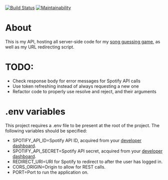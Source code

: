 [![Build Status](https://jenkins.julianvos.nl/buildStatus/icon?job=api.julianvos.nl)](https://jenkins.julianvos.nl/job/api.julianvos.nl/)
[![Maintainability](https://api.codeclimate.com/v1/badges/b116c4ec8def1a60e5df/maintainability)](https://codeclimate.com/github/Ghoelian/api.julianvos.nl/maintainability)

# About
This is my API, hosting all server-side code for my [song guessing game](https://github.com/Ghoelian/songguesser.julianvos.nl), as well as my
URL redirecting script.

# TODO:
- Check response body for error messages for Spotify API calls
- Use token refreshing instead of always requesting a new one
- Refactor code to properly use resolve and reject, and their arguments

# .env variables
This project requires a .env file to be present at the root of the project. The following variables should be specified:
- SPOTIFY_API_ID=Spotify API ID, acquired from your [developer dashboard](https://developer.spotify.com/dashboard/).
- SPOTIFY_API_SECRET=Spotify API secret, acquired from your [developer dashboard](https://developer.spotify.com/dashboard/).
- REDIRECT_URI=URI for Spotify to redirect to after the user has logged in.
- CORS_ORIGIN=Origin to allow for REST calls.
- PORT=Port to run the application on.
